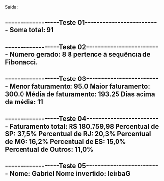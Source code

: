 Saída:

------------------Teste 01-------------------------
Soma total: 91
----------------------------------------------------
------------------Teste 02-------------------------
Número gerado: 8
8 pertence à sequência de Fibonacci.
----------------------------------------------------
------------------Teste 03-------------------------
Menor faturamento: 95.0
Maior faturamento: 300.0
Média de faturamento: 193.25
Dias acima da média: 11
----------------------------------------------------
------------------Teste 04-------------------------
Faturamento total: R$ 180.759,98
Percentual de SP: 37,5%
Percentual de RJ: 20,3%
Percentual de MG: 16,2%
Percentual de ES: 15,0%
Percentual de Outros: 11,0%
----------------------------------------------------
------------------Teste 05-------------------------
Nome: Gabriel
Nome invertido: leirbaG
----------------------------------------------------
